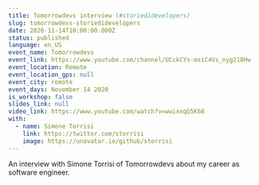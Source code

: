 ```yaml
---
title: Tomorrowdevs interview (#storiedidevelopers)
slug: tomorrowdevs-storiedidevelopers
date: 2020-11-14T10:00:00.000Z
status: published
language: en_US
event_name: Tomorrowdevs
event_link: https://www.youtube.com/channel/UCckCYs-msiC4Vs_nyg218Hw
event_location: Remote
event_location_gps: null
event_city: remote
event_days: November 14 2020
is_workshop: false
slides_link: null
video_link: https://www.youtube.com/watch?v=wwixnqG5K68
with:
  - name: Simone Torrisi
    link: https://twitter.com/storrisi
    image: https://unavatar.io/github/storrisi
---
```


An interview with Simone Torrisi of Tomorrowdevs about my career as software engineer.